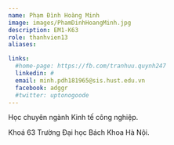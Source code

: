 ```yaml
---
name: Phạm Đình Hoàng Minh
image: images/PhamDinhHoangMinh.jpg
description: EM1-K63
role: thanhvien13
aliases:

links:
  #home-page: https://fb.com/tranhuu.quynh247
  linkedin: #
  email: minh.pdh181965@sis.hust.edu.vn
  facebook: adggr
  #twitter: uptonogoode
---
```


Học chuyên ngành Kinh tế công nghiệp.

Khoá 63 Trường Đại học Bách Khoa Hà Nội.
